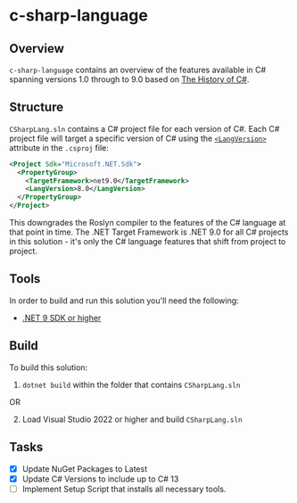 # c-sharp-language

## Overview

`c-sharp-language` contains an overview of the features available in C# spanning versions 1.0 through
to 9.0 based on [The History of C#](https://docs.microsoft.com/en-us/dotnet/csharp/whats-new/csharp-version-history).

## Structure

`CSharpLang.sln` contains a C# project file for each version of C#.  Each C# project file will target a 
specific version of C# using the [`<LangVersion>`](https://learn.microsoft.com/en-us/dotnet/csharp/language-reference/configure-language-version#c-language-version-reference)
attribute in the `.csproj` file:

```xml
<Project Sdk="Microsoft.NET.Sdk">
  <PropertyGroup>
    <TargetFramework>net9.0</TargetFramework>
    <LangVersion>8.0</LangVersion>
  </PropertyGroup>
</Project>
```

This downgrades the Roslyn compiler to the features of the C# language at that point in time.  The .NET Target Framework is .NET 9.0 for all C# projects
in this solution - it's only the C# language features that shift from project to project.

## Tools

In order to build and run this solution you'll need the following:

- [.NET 9 SDK or higher](https://www.microsoft.com/net/download)

## Build

To build this solution:

1. `dotnet build` within the folder that contains `CSharpLang.sln`

OR

2. Load Visual Studio 2022 or higher and build `CSharpLang.sln`

## Tasks

- [X] Update NuGet Packages to Latest
- [X] Update C# Versions to include up to C# 13
- [ ] Implement Setup Script that installs all necessary tools.